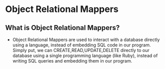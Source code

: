 # Object Relational Mappers

## What is Object Relational Mappers?

* Object Relational Mappers are used to interact with a database directly using a language, instead of embedding SQL code in our program. Simply put, we can CREATE,READ,UPDATE,DELETE directly to our database using a single programming language (like Ruby), instead of writing SQL queries and embedding them in our program.